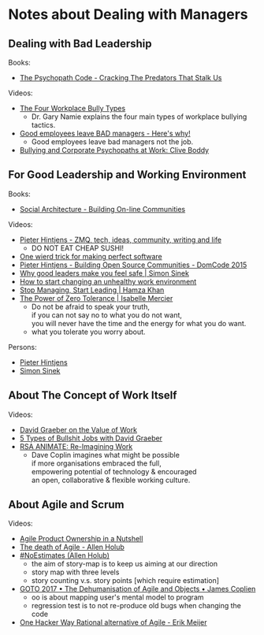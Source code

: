 # Notes about Dealing with Managers

## Dealing with Bad Leadership

Books:
- [The Psychopath Code - Cracking The Predators That Stalk Us](https://content.psychopathcode.com/preface.html)

Videos:
- [The Four Workplace Bully Types](https://www.youtube.com/watch?v=tvPqSn-W7QY)
  - Dr. Gary Namie explains the four main types of workplace bullying tactics.
- [Good employees leave BAD managers - Here's why!](https://www.youtube.com/watch?v=4EYor4aRGTM)
  - Good employees leave bad managers not the job.
- [Bullying and Corporate Psychopaths at Work: Clive Boddy](https://www.youtube.com/watch?v=tlB1pFwGhA4)

## For Good Leadership and Working Environment

Books:
- [Social Architecture - Building On-line Communities](https://hintjens.gitbooks.io/social-architecture/content/)

Videos:
- [Pieter Hintjens - ZMQ, tech, ideas, community, writing and life](https://www.youtube.com/watch?v=ApqI9XLRk4k)
  - DO NOT EAT CHEAP SUSHI!
- [One wierd trick for making perfect software](https://www.youtube.com/watch?v=xFVDNTXIC_Y)
- [Pieter Hintjens - Building Open Source Communities - DomCode 2015](https://www.youtube.com/watch?v=uzxcILudFWM)
- [Why good leaders make you feel safe | Simon Sinek](https://www.youtube.com/watch?v=lmyZMtPVodo)
- [How to start changing an unhealthy work environment](https://www.youtube.com/watch?v=eYLb7WUtYt8)
- [Stop Managing, Start Leading | Hamza Khan](https://www.youtube.com/watch?v=d_HHnEROy_w)
- [The Power of Zero Tolerance | Isabelle Mercier](https://www.youtube.com/watch?v=--mY5ruEhqI)
  - Do not be afraid to speak your truth,  
    if you can not say no to what you do not want,  
    you will never have the time and the energy for what you do want.
  - what you tolerate you worry about.

Persons:
- [Pieter Hintjens](http://hintjens.com/)
- [Simon Sinek](https://startwithwhy.com/)

## About The Concept of Work Itself

Videos:
- [David Graeber on the Value of Work](https://www.youtube.com/watch?v=tpoJIkqEXYo)
- [5 Types of Bullshit Jobs with David Graeber](https://www.youtube.com/watch?v=kehnIQ41y2o)
- [RSA ANIMATE: Re-Imagining Work](https://www.youtube.com/watch?v=G11t6XAIce0)
  - Dave Coplin imagines what might be possible  
    if more organisations embraced the full,  
    empowering potential of technology & encouraged  
    an open, collaborative & flexible working culture.

## About Agile and Scrum

Videos:
- [Agile Product Ownership in a Nutshell](https://www.youtube.com/watch?v=502ILHjX9EE&list=PLsVPinNyc_hr1bAjgM6IzAfmWTZVttEFe&index=4)
- [The death of Agile - Allen Holub](https://www.youtube.com/watch?v=vSnCeJEka_s)
- [#NoEstimates (Allen Holub)](https://www.youtube.com/watch?v=QVBlnCTu9Ms)
  - the aim of story-map is to keep us aiming at our direction
  - story map with three levels
  - story counting v.s. story points [which require estimation]
- [GOTO 2017 • The Dehumanisation of Agile and Objects • James Coplien](https://www.youtube.com/watch?v=ZrBQmIDdls4)
  - oo is about mapping user's mental model to program
  - regression test is to not re-produce old bugs when changing the code
- [One Hacker Way Rational alternative of Agile - Erik Meijer](https://www.youtube.com/watch?v=2u0sNRO-QKQ)
